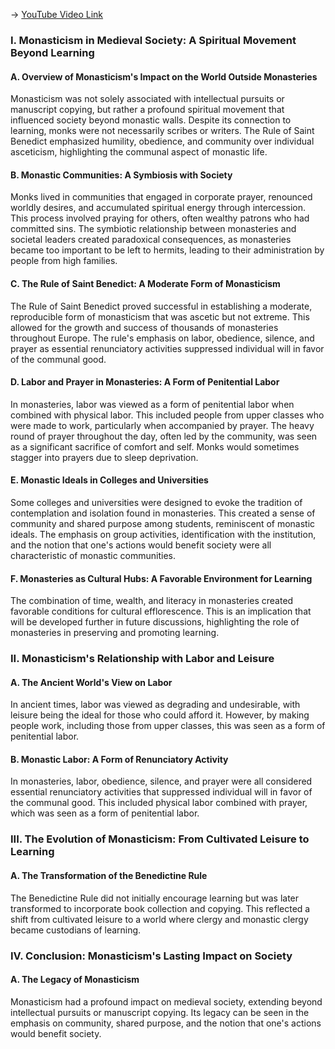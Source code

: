 -> [YouTube Video Link](https://www.youtube.com/watch?v=TswDu-EXHYg&list=PL851F45079A91C3F2&index=13&pp=iAQB)

### I. Monasticism in Medieval Society: A Spiritual Movement Beyond Learning
#### A. Overview of Monasticism's Impact on the World Outside Monasteries

Monasticism was not solely associated with intellectual pursuits or manuscript copying, but rather a profound spiritual movement that influenced society beyond monastic walls. Despite its connection to learning, monks were not necessarily scribes or writers. The Rule of Saint Benedict emphasized humility, obedience, and community over individual asceticism, highlighting the communal aspect of monastic life.

#### B. Monastic Communities: A Symbiosis with Society

Monks lived in communities that engaged in corporate prayer, renounced worldly desires, and accumulated spiritual energy through intercession. This process involved praying for others, often wealthy patrons who had committed sins. The symbiotic relationship between monasteries and societal leaders created paradoxical consequences, as monasteries became too important to be left to hermits, leading to their administration by people from high families.

#### C. The Rule of Saint Benedict: A Moderate Form of Monasticism

The Rule of Saint Benedict proved successful in establishing a moderate, reproducible form of monasticism that was ascetic but not extreme. This allowed for the growth and success of thousands of monasteries throughout Europe. The rule's emphasis on labor, obedience, silence, and prayer as essential renunciatory activities suppressed individual will in favor of the communal good.

#### D. Labor and Prayer in Monasteries: A Form of Penitential Labor

In monasteries, labor was viewed as a form of penitential labor when combined with physical labor. This included people from upper classes who were made to work, particularly when accompanied by prayer. The heavy round of prayer throughout the day, often led by the community, was seen as a significant sacrifice of comfort and self. Monks would sometimes stagger into prayers due to sleep deprivation.

#### E. Monastic Ideals in Colleges and Universities

Some colleges and universities were designed to evoke the tradition of contemplation and isolation found in monasteries. This created a sense of community and shared purpose among students, reminiscent of monastic ideals. The emphasis on group activities, identification with the institution, and the notion that one's actions would benefit society were all characteristic of monastic communities.

#### F. Monasteries as Cultural Hubs: A Favorable Environment for Learning

The combination of time, wealth, and literacy in monasteries created favorable conditions for cultural efflorescence. This is an implication that will be developed further in future discussions, highlighting the role of monasteries in preserving and promoting learning.

### II. Monasticism's Relationship with Labor and Leisure
#### A. The Ancient World's View on Labor

In ancient times, labor was viewed as degrading and undesirable, with leisure being the ideal for those who could afford it. However, by making people work, including those from upper classes, this was seen as a form of penitential labor.

#### B. Monastic Labor: A Form of Renunciatory Activity

In monasteries, labor, obedience, silence, and prayer were all considered essential renunciatory activities that suppressed individual will in favor of the communal good. This included physical labor combined with prayer, which was seen as a form of penitential labor.

### III. The Evolution of Monasticism: From Cultivated Leisure to Learning
#### A. The Transformation of the Benedictine Rule

The Benedictine Rule did not initially encourage learning but was later transformed to incorporate book collection and copying. This reflected a shift from cultivated leisure to a world where clergy and monastic clergy became custodians of learning.

### IV. Conclusion: Monasticism's Lasting Impact on Society
#### A. The Legacy of Monasticism

Monasticism had a profound impact on medieval society, extending beyond intellectual pursuits or manuscript copying. Its legacy can be seen in the emphasis on community, shared purpose, and the notion that one's actions would benefit society.